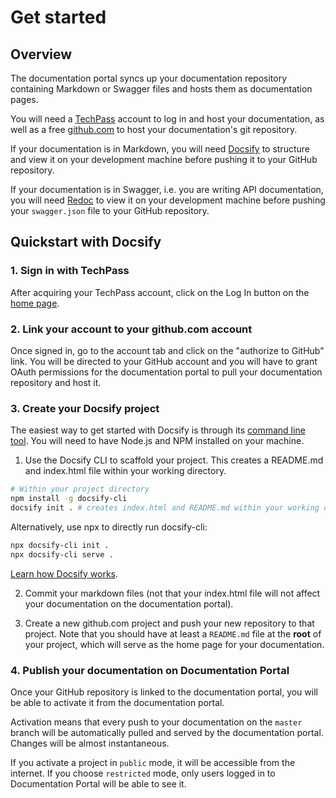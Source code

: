 # Get started

## Overview

The documentation portal syncs up your documentation repository containing Markdown or Swagger files and hosts them as documentation pages.

You will need a [TechPass](https://www.techpass.gov.sg) account to log in and host your documentation, as well as a free [github.com](https://github.com) to host your documentation's git repository.

If your documentation is in Markdown, you will need [Docsify](https://docsify.js.org) to structure and view it on your development machine before pushing it to your GitHub repository.

If your documentation is in Swagger, i.e. you are writing API documentation, you will need [Redoc](https://github.com/Redocly/redoc) to view it on your development machine before pushing your `swagger.json` file to your GitHub repository.

## Quickstart with Docsify

### 1. Sign in with TechPass

After acquiring your TechPass account, click on the Log In button on the [home page](/).

### 2. Link your account to your github.com account

Once signed in, go to the account tab and click on the "authorize to GitHub" link. You will be directed to your GitHub account and you will have to grant OAuth permissions for the documentation portal to pull your documentation repository and host it.

### 3. Create your Docsify project

The easiest way to get started with Docsify is through its [command line tool](https://docsify.js.org/#/quickstart). You will need to have Node.js and NPM installed on your machine.

  1. Use the Docsify CLI to scaffold your project. This creates a README.md and index.html file within your working directory.

  ```bash
  # Within your project directory
  npm install -g docsify-cli
  docsify init . # creates index.html and README.md within your working directory
  ```

  Alternatively, use npx to directly run docsify-cli:

  ```bash
  npx docsify-cli init .
  npx docsify-cli serve .
  ```

  [Learn how Docsify works](https://docsify.js.org).
  
  2. Commit your markdown files (not that your index.html file will not affect your documentation on the documentation portal).

  3. Create a new github.com project and push your new repository to that project. Note that you should have at least a `README.md` file at the **root** of your project, which will serve as the home page for your documentation.

### 4. Publish your documentation on Documentation Portal

Once your GitHub repository is linked to the documentation portal, you will be able to activate it from the documentation portal. 

Activation means that every push to your documentation on the `master` branch will be automatically pulled and served by the documentation portal. Changes will be almost instantaneous.

If you activate a project in `public` mode, it will be accessible from the internet. If you choose `restricted` mode, only users logged in to Documentation Portal will be able to see it.